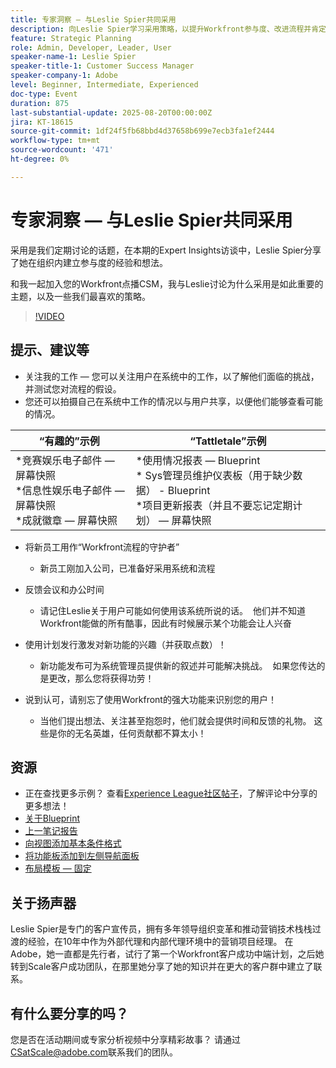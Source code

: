 ```yaml
---
title: 专家洞察 — 与Leslie Spier共同采用
description: 向Leslie Spier学习采用策略，以提升Workfront参与度、改进流程并肯定用户贡献。
feature: Strategic Planning
role: Admin, Developer, Leader, User
speaker-name-1: Leslie Spier
speaker-title-1: Customer Success Manager
speaker-company-1: Adobe
level: Beginner, Intermediate, Experienced
doc-type: Event
duration: 875
last-substantial-update: 2025-08-20T00:00:00Z
jira: KT-18615
source-git-commit: 1df24f5fb68bbd4d37658b699e7ecb3fa1ef2444
workflow-type: tm+mt
source-wordcount: '471'
ht-degree: 0%

---
```



# 专家洞察 — 与Leslie Spier共同采用

采用是我们定期讨论的话题，在本期的Expert Insights访谈中，Leslie Spier分享了她在组织内建立参与度的经验和想法。

和我一起加入您的Workfront点播CSM，我与Leslie讨论为什么采用是如此重要的主题，以及一些我们最喜欢的策略。

>[!VIDEO](https://video.tv.adobe.com/v/3469893/?learn=on&enablevpops)

## 提示、建议等

* 关注我的工作 — 您可以关注用户在系统中的工作，以了解他们面临的挑战，并测试您对流程的假设。 
* 您还可以拍摄自己在系统中工作的情况以与用户共享，以便他们能够查看可能的情况。 


| “有趣的”示例  | “Tattletale”示例 |
|---|---|
| *竞赛娱乐电子邮件 — 屏幕快照<br> *信息性娱乐电子邮件 — 屏幕快照<br> *成就徽章 — 屏幕快照  | *使用情况报表 — Blueprint <br> * Sys管理员维护仪表板（用于缺少数据） - Blueprint <br> *项目更新报表（并且不要忘记定期计划） — 屏幕快照 |


* 将新员工用作“Workfront流程的守护者” 
   * 新员工刚加入公司，已准备好采用系统和流程 

* 反馈会议和办公时间 
   * 请记住Leslie关于用户可能如何使用该系统所说的话。  他们并不知道Workfront能做的所有酷事，因此有时候展示某个功能会让人兴奋 

* 使用计划发行激发对新功能的兴趣（并获取点数）！ 
   * 新功能发布可为系统管理员提供新的叙述并可能解决挑战。  如果您传达的是更改，那么您将获得功劳！ 

* 说到认可，请别忘了使用Workfront的强大功能来识别您的用户！ 
   * 当他们提出想法、关注甚至抱怨时，他们就会提供时间和反馈的礼物。 这些是你的无名英雄，任何贡献都不算太小！ 

## 资源

* 正在查找更多示例？ 查看[Experience League社区帖子](https://experienceleaguecommunities.adobe.com/t5/workfront-discussions/video-august-2023-workfront-expert-insights-adoption-with-leslie/td-p/613314)，了解评论中分享的更多想法！
* [关于Blueprint](https://experienceleague.adobe.com/docs/workfront/using/administration-and-setup/blueprints/blueprints.html?lang=zh-Hans)
* [上一笔记报告](https://experienceleague.adobe.com/docs/workfront/using/basics/update-work-items-view-updates/view-all-updates-in-a-report.html?lang=zh-Hans)
* [向视图添加基本条件格式](https://experienceleague.adobe.com/docs/workfront-learn/tutorials-workfront/reporting/basic-reporting/add-basic-conditional-formatting-to-a-view.html?lang=zh-Hans)
* [将功能板添加到左侧导航面板](https://experienceleague.adobe.com/docs/workfront/using/basics/navigate/simplified-left-navigation.html?lang=zh-Hans)
* [布局模板 — 固定](https://experienceleague.adobe.com/docs/workfront/using/administration-and-setup/customize/layout-templates/customize-pinned-pages.html?lang=zh-Hans)

## 关于扬声器

Leslie Spier是专门的客户宣传员，拥有多年领导组织变革和推动营销技术栈栈过渡的经验，在10年中作为外部代理和内部代理环境中的营销项目经理。 在Adobe，她一直都是先行者，试行了第一个Workfront客户成功中端计划，之后她转到Scale客户成功团队，在那里她分享了她的知识并在更大的客户群中建立了联系。 

## 有什么要分享的吗？

您是否在活动期间或专家分析视频中分享精彩故事？ 请通过[CSatScale@adobe.com](mailto:CSatScale@adobe.com)联系我们的团队。
